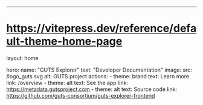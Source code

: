 ---
# https://vitepress.dev/reference/default-theme-home-page
layout: home

hero:
  name: "GUTS Explorer"
  text: "Developer Documentation"
  image:
    src: /logo_guts.svg
    alt: GUTS project
  actions:
    - theme: brand
      text: Learn more
      link: /overview
    - theme: alt
      text: See the app
      link: https://metadata.gutsproject.com
    - theme: alt
      text: Source code
      link: https://github.com/guts-consortium/guts-explorer-frontend
